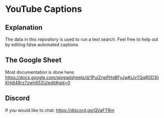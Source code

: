 # YouTube Captions

## Explanation
The data in this repository is used to run a text search. Feel free to help out by editing false automated captions.

## The Google Sheet
Most documentation is done here: https://docs.google.com/spreadsheets/d/1PulZnpPHxBFyJwKiJvTQqR0D3liKHdl48rz7zwh652U/edit#gid=0

## Discord
If you would like to chat: https://discord.gg/QVaFTRm